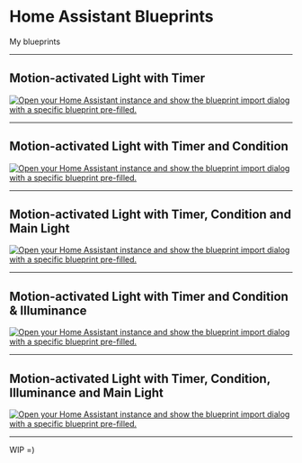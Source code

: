 # Home Assistant Blueprints

My blueprints

---

## Motion-activated Light with Timer

[![Open your Home Assistant instance and show the blueprint import dialog with a specific blueprint pre-filled.](https://my.home-assistant.io/badges/blueprint_import.svg)](https://my.home-assistant.io/redirect/blueprint_import/?blueprint_url=https%3A%2F%2Fgithub.com%2FDmitriySafronov%2Fhome-assistant_blueprints%2Fblob%2Fmaster%2Fautomation%2Fmotion_light_timer.yaml)

---

## Motion-activated Light with Timer and Condition

[![Open your Home Assistant instance and show the blueprint import dialog with a specific blueprint pre-filled.](https://my.home-assistant.io/badges/blueprint_import.svg)](https://my.home-assistant.io/redirect/blueprint_import/?blueprint_url=https%3A%2F%2Fgithub.com%2FDmitriySafronov%2Fhome-assistant_blueprints%2Fblob%2Fmaster%2Fautomation%2Fmotion_light_timer_condition.yaml)

---

## Motion-activated Light with Timer, Condition and Main Light

[![Open your Home Assistant instance and show the blueprint import dialog with a specific blueprint pre-filled.](https://my.home-assistant.io/badges/blueprint_import.svg)](https://my.home-assistant.io/redirect/blueprint_import/?blueprint_url=https%3A%2F%2Fgithub.com%2FDmitriySafronov%2Fhome-assistant_blueprints%2Fblob%2Fmaster%2Fautomation%2Fmotion_light_timer_condition_main.yaml)

---

## Motion-activated Light with Timer and Condition & Illuminance

[![Open your Home Assistant instance and show the blueprint import dialog with a specific blueprint pre-filled.](https://my.home-assistant.io/badges/blueprint_import.svg)](https://my.home-assistant.io/redirect/blueprint_import/?blueprint_url=https%3A%2F%2Fgithub.com%2FDmitriySafronov%2Fhome-assistant_blueprints%2Fblob%2Fmaster%2Fautomation%2Fmotion_light_timer_condition_illuminance.yaml)

---

## Motion-activated Light with Timer, Condition, Illuminance and Main Light

[![Open your Home Assistant instance and show the blueprint import dialog with a specific blueprint pre-filled.](https://my.home-assistant.io/badges/blueprint_import.svg)](https://my.home-assistant.io/redirect/blueprint_import/?blueprint_url=https%3A%2F%2Fgithub.com%2FDmitriySafronov%2Fhome-assistant_blueprints%2Fblob%2Fmaster%2Fautomation%2Fmotion_light_timer_condition_illuminance_main.yaml)

---

WIP =)
